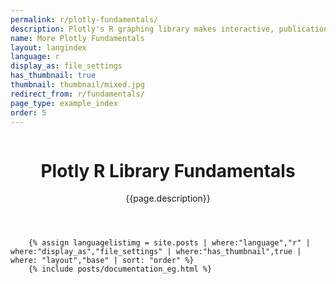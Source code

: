 ```yaml
---
permalink: r/plotly-fundamentals/
description: Plotly's R graphing library makes interactive, publication-quality graphs online. Tutorials and tips about fundamental features of Plotly's R API.
name: More Plotly Fundamentals
layout: langindex
language: r
display_as: file_settings
has_thumbnail: true
thumbnail: thumbnail/mixed.jpg
redirect_from: r/fundamentals/
page_type: example_index
order: 5
---
```



<header class="--welcome">
	<div class="--welcome-body">
		<!--div.--wrap-inner-->
		<div class="--title">
			<div class="--category-img"><img src="https://plot.ly/gh-pages/documentation/static/images/r-small.png" alt=""></div>
			<div class="--body">
				<h1>Plotly R Library Fundamentals</h1>
				<p>{{page.description}}</p>
			</div>
		</div>
	</div>
</header>

		{% assign languagelistimg = site.posts | where:"language","r" | where:"display_as","file_settings" | where:"has_thumbnail",true | where: "layout","base" | sort: "order" %}
        {% include posts/documentation_eg.html %}
